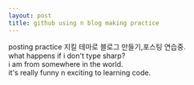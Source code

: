 ```yaml
---
layout: post
title: github using n blog making practice
---
```

posting practice
지킬 테마로 블로그 만들기,포스팅 연습중.<br>
what happens if i don't type sharp?<br>
i am from somewhere in the world.<br>
it's really funny n exciting to learning code. <br>
